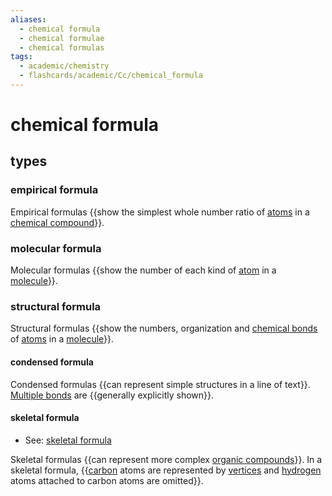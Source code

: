 ```yaml
---
aliases:
  - chemical formula
  - chemical formulae
  - chemical formulas
tags:
  - academic/chemistry
  - flashcards/academic/Cc/chemical_formula
---
```


# chemical formula

## types

### empirical formula

Empirical formulas {{show the simplest whole number ratio of [atoms](atom.md) in a [chemical compound](chemical%20compound.md)}}. <!--SR:!2023-07-22,75,270-->

### molecular formula

Molecular formulas {{show the number of each kind of [atom](atom.md) in a [molecule](molecule.md)}}. <!--SR:!2023-10-21,151,290-->

### structural formula

Structural formulas {{show the numbers, organization and [chemical bonds](chemical%20bond.md) of [atoms](atom.md) in a [molecule](molecule.md)}}. <!--SR:!2023-06-13,30,230-->

#### condensed formula

Condensed formulas {{can represent simple structures in a line of text}}. [Multiple bonds](bond%20order.md) are {{generally explicitly shown}}. <!--SR:!2023-07-11,74,270!2024-01-17,225,315-->

#### skeletal formula

- See: [skeletal formula](skeletal%20formula.md)

Skeletal formulas {{can represent more complex [organic compounds](organic%20compound.md)}}. In a skeletal formula, {{[carbon](carbon.md) atoms are represented by [vertices](vertx%20(geometry).md) and [hydrogen](hydrogen.md) atoms attached to carbon atoms are omitted}}. <!--SR:!2023-09-01,104,270!2023-07-21,74,255-->
